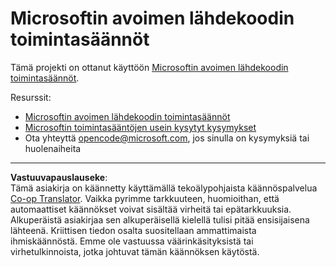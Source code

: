 <!--
CO_OP_TRANSLATOR_METADATA:
{
  "original_hash": "c06b12caf3c901eb3156e3dd5b0aea56",
  "translation_date": "2025-08-28T20:13:19+00:00",
  "source_file": "etc/CODE_OF_CONDUCT.md",
  "language_code": "fi"
}
-->
# Microsoftin avoimen lähdekoodin toimintasäännöt

Tämä projekti on ottanut käyttöön [Microsoftin avoimen lähdekoodin toimintasäännöt](https://opensource.microsoft.com/codeofconduct/).

Resurssit:

- [Microsoftin avoimen lähdekoodin toimintasäännöt](https://opensource.microsoft.com/codeofconduct/)
- [Microsoftin toimintasääntöjen usein kysytyt kysymykset](https://opensource.microsoft.com/codeofconduct/faq/)
- Ota yhteyttä [opencode@microsoft.com](mailto:opencode@microsoft.com), jos sinulla on kysymyksiä tai huolenaiheita

---

**Vastuuvapauslauseke**:  
Tämä asiakirja on käännetty käyttämällä tekoälypohjaista käännöspalvelua [Co-op Translator](https://github.com/Azure/co-op-translator). Vaikka pyrimme tarkkuuteen, huomioithan, että automaattiset käännökset voivat sisältää virheitä tai epätarkkuuksia. Alkuperäistä asiakirjaa sen alkuperäisellä kielellä tulisi pitää ensisijaisena lähteenä. Kriittisen tiedon osalta suositellaan ammattimaista ihmiskäännöstä. Emme ole vastuussa väärinkäsityksistä tai virhetulkinnoista, jotka johtuvat tämän käännöksen käytöstä.